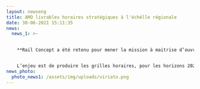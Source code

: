 ```yaml
---
layout: newseng
title: AMO livrables horaires stratégiques à l'échélle régionale
date: 30-06-2021 15:11:35
news:
  news_1: >-
    

    **Rail Concept a été retenu pour mener la mission à maitrise d’ouvrage de construction de livrables horaires stratégiques sur les Régions Bretagne, Pays de la Loire, Centre Val de Loire, Nouvelle Aquitaine, Occitanie et PACA pour la Direction Générale Exploitation de [](https://www.linkedin.com/company/sncf-r%C3%A9seau/)SNCF Réseau !** 


    L’enjeu est de produire les grilles horaires, pour les horizons 2025 et 2030, afin d’alimenter la « commande stratégique » et les « stratégies d’axe » de SNCF Réseau, c’est-à-dire son engagement de niveaux de services et de performances. Cette étude nous permet d’acquérir une forte expertise de la modélisation macroscopique, ainsi qu’une très bonne maitrise des logiciels Viriato et SIPH.
news_photo:
  photo_news1: /assets/img/uploads/viriato.png
---
```

